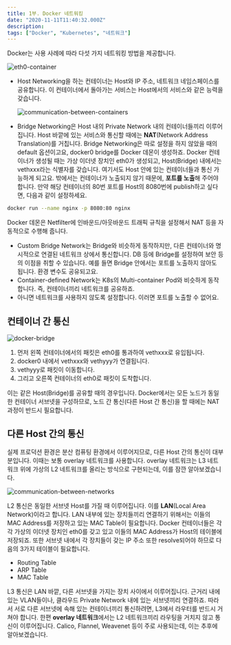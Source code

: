 ```yaml
---
title: 1부. Docker 네트워킹
date: "2020-11-11T11:40:32.000Z"
description: 
tags: ["Docker", "Kubernetes", "네트워크"]
---
```


Docker는 사용 사례에 따라 다섯 가지 네트워킹 방법을 제공합니다.

![eth0-container](https://res.cloudinary.com/dhc1es6e9/image/upload/v1605069685/blog-img/201111-eth0-container_nv8918.png)

- Host Networking을 하는 컨테이너는 Host와 IP 주소, 네트워크 네임스페이스를 공유합니다. 이 컨테이너에서 돌아가는 서비스는 Host에서의 서비스와 같은 능력을 갖습니다.

    ![communication-between-containers](https://res.cloudinary.com/dhc1es6e9/image/upload/v1605069685/blog-img/201111-communication-between-containers_ltxucu.png)

- Bridge Networking은 Host 내의 Private Network 내의 컨테이너들끼리 이루어집니다. Host 바깥에 있는 서비스와 통신할 때에는 **NAT**(Network Address Translation)를 거칩니다. Bridge Networking은 따로 설정을 하지 않았을 때의 default 옵션이고요, docker0 bridge를 Docker 데몬이 생성하죠.
Docker 컨테이너가 생성될 때는 가상 이더넷 장치인 eth0가 생성되고, Host(Bridge) 내에서는 vethxxx라는 식별자를 갖습니다. 여기서도 Host 안에 있는 컨테이너들과 통신 가능하게 되고요.
밖에서는 컨테이너가 노출되지 않기 때문에, **포트를 노출**해 주어야 합니다. 만약 해당 컨테이너의 80번 포트를 Host의 8080번에 publish하고 싶다면, 다음과 같이 설정하세요.

```bash
docker run --name nginx -p 8080:80 nginx
```

Docker 데몬은 Netfilter에 인바운드/아웃바운드 트래픽 규칙을 설정해서 NAT 등을 자동적으로 수행해 줍니다.

- Custom Bridge Network는 Bridge와 비슷하게 동작하지만, 다른 컨테이너와 명시적으로 연결된 네트워크 상에서 통신합니다. DB 등에 Bridge를 설정하여 보안 등의 이점을 취할 수 있습니다. 예를 들면 Bridge 안에서는 포트를 노출하지 않아도 됩니다. 환경 변수도 공유되고요.
- Container-defined Network는 K8s의 Multi-container Pod와 비슷하게 동작합니다. 즉, 컨테이너끼리 네트워크를 공유하죠.
- 아니면 네트워크를 사용하지 않도록 설정합니다. 이러면 포트를 노출할 수 없어요.

## 컨테이너 간 통신

![docker-bridge](https://res.cloudinary.com/dhc1es6e9/image/upload/v1605069685/blog-img/201111-docker-bridge_ypzrnq.png)

1. 먼저 왼쪽 컨테이너에서의 패킷은 eth0를 통과하여 vethxxx로 유입됩니다.
2. docker0 내에서 vethxxx와 vethyyy가 연결됩니다.
3. vethyyy로 패킷이 이동합니다.
4. 그리고 오른쪽 컨테이너의 eth0로 패킷이 도착합니다.

이는 같은 Host(Bridge)를 공유할 때의 경우입니다. Docker에서는 모든 노드가 동일한 컨테이너 서브넷을 구성하므로, 노드 간 통신(다른 Host 간 통신)을 할 때에는 NAT 과정이 반드시 필요합니다.

## 다른 Host 간의 통신

실제 프로덕션 환경은 분산 컴퓨팅 환경에서 이루어지므로, 다른 Host 간의 통신이 대부분입니다. 이때는 보통 overlay 네트워크를 사용합니다. overlay 네트워크는 L3 네트워크 위에 가상의 L2 네트워크를 올리는 방식으로 구현되는데, 이를 잠깐 알아보겠습니다.

![communication-between-networks](https://res.cloudinary.com/dhc1es6e9/image/upload/v1605069685/blog-img/201111-communication-between-networks_trdsqg.jpg)

L2 통신은 동일한 서브넷 Host를 가질 때 이루어집니다. 이를 **LAN**(Local Area Network)이라고 합니다. LAN 내부에 있는 장치들끼리 연결하기 위해서는 이들의 MAC Address를 저장하고 있는 MAC Table이 필요합니다. Docker 컨테이너들은 각각 가상의 이더넷 장치인 eth0를 갖고 있고 이들의 MAC Address가 Host의 테이블에 저장되죠. 또한 서브넷 내에서 각 장치들이 갖는 IP 주소 또한 resolve되어야 하므로 다음의 3가지 테이블이 필요합니다.

- Routing Table
- ARP Table
- MAC Table

L3 통신은 LAN 바깥, 다른 서브넷을 가지는 장치 사이에서 이루어집니다. 근거리 내에 있는 VLAN들이나, 클라우드 Private Network 내에 있는 서브넷끼리 연결하죠. 따라서 서로 다른 서브넷에 속해 있는 컨테이너끼리 통신하려면, L3에서 라우터를 반드시 거쳐야 합니다. 한편 **overlay 네트워크**에서는 L2 네트워크끼리 라우팅을 거치지 않고 통신이 이루어집니다. Calico, Flannel, Weavenet 등이 주로 사용되는데, 이는 추후에 알아보겠습니다.